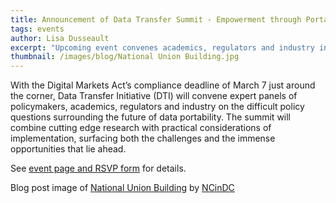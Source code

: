 ```yaml
---
title: Announcement of Data Transfer Summit - Empowerment through Portability
tags: events
author: Lisa Dusseault
excerpt: "Upcoming event convenes academics, regulators and industry in DC to discuss difficult policy questions and the future of data portability policy."
thumbnail: /images/blog/National Union Building.jpg
---
```

With the Digital Markets Act’s compliance deadline of March 7 just around the corner, Data Transfer Initiative (DTI) will convene expert panels of policymakers, academics, regulators and industry on the difficult policy questions surrounding the future of data portability. The summit will combine cutting edge research with practical considerations of implementation, surfacing both the challenges and the immense opportunities that lie ahead.

See [event page and RSVP form](/docs/feb29summit.html) for details.

Blog post image of [National Union Building](https://www.nationalunionbuildingdc.com/) by [NCinDC](https://www.flickr.com/photos/ncindc/)
